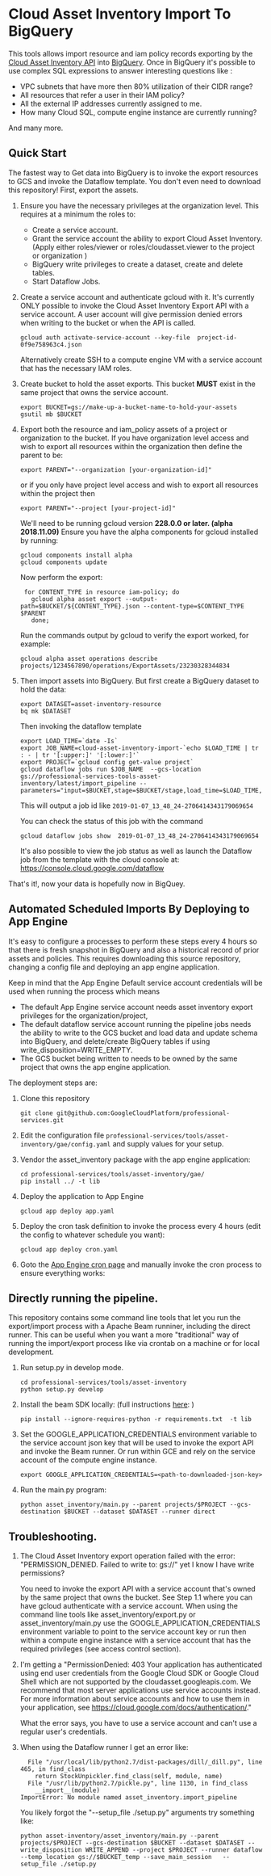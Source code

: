 # Cloud Asset Inventory Import To BigQuery

This tools allows import resource and iam policy records exporting by the [Cloud Asset Inventory API](https://cloud.google.com/resource-manager/docs/cloud-asset-inventory/overview) into [BigQuery](https://cloud.google.com/bigquery). Once in BigQuery it's possible to use complex SQL expressions to answer interesting questions like :

- VPC subnets that have more then 80% utilization of their CIDR range?
- All resources that refer a user in their IAM policy?
- All the external IP addresses currently assigned to me.
- How many Cloud SQL, compute engine instance are currently running?

And many more.

## Quick Start

The fastest way to Get data into BigQuery is to invoke the export resources to GCS and invoke the Dataflow template. You don't even need to download this repository! First, export the assets.

1. Ensure you have the necessary privileges at the organization level. This requires at a minimum the roles to:
   * Create a service account.
   * Grant the service account the ability to export Cloud Asset Inventory. (Apply either roles/viewer or roles/cloudasset.viewer to the project or organization )
   * BigQuery write privileges to create a dataset, create and delete tables.
   * Start Dataflow Jobs.

1. Create a service account and authenticate gcloud with it. It's currently ONLY possible to invoke the Cloud Asset Inventory Export API with a service account. A user account will give permission denied errors when writing to the bucket or when the API is called.

    ```
    gcloud auth activate-service-account --key-file  project-id-0f9e758963c4.json
    ```

    Alternatively create SSH to a compute engine VM with a service account that has the necessary IAM roles.

1. Create bucket to hold the asset exports. This bucket __MUST__ exist in the same project that owns the service account.

    ```
    export BUCKET=gs://make-up-a-bucket-name-to-hold-your-assets
    gsutil mb $BUCKET
    ```

1. Export both the resource and iam_policy assets of a project or organization to the bucket.  If you have organization level access and wish to export all resources within the organization then define the parent to be:

    ```
    export PARENT="--organization [your-organization-id]"
    ```

    or if you only have project level access and wish to export all resources within the project then

    ```
    export PARENT="--project [your-project-id]"
    ```

    We'll need to be running gcloud version __228.0.0 or later. (alpha 2018.11.09)__ Ensure you have the alpha components for gcloud installed by running:

    ```
    gcloud components install alpha
    gcloud components update
    ```

    Now perform the export:
    ```
     for CONTENT_TYPE in resource iam-policy; do
       gcloud alpha asset export --output-path=$BUCKET/${CONTENT_TYPE}.json --content-type=$CONTENT_TYPE $PARENT
       done;
    ```

    Run the commands output by gcloud to verify the export worked, for example:
    ```
    gcloud alpha asset operations describe projects/1234567890/operations/ExportAssets/23230328344834
    ```

1. Then import assets into BigQuery. But first create a BigQuery dataset to hold the data:
    ```
    export DATASET=asset-inventory-resource
    bq mk $DATASET
    ```

    Then invoking the dataflow template
    ```
    export LOAD_TIME=`date -Is`
    export JOB_NAME=cloud-asset-inventory-import-`echo $LOAD_TIME | tr : - | tr '[:upper:]' '[:lower:]'`
    export PROJECT=`gcloud config get-value project`
    gcloud dataflow jobs run $JOB_NAME  --gcs-location gs://professional-services-tools-asset-inventory/latest/import_pipeline --parameters="input=$BUCKET,stage=$BUCKET/stage,load_time=$LOAD_TIME,group_by=ASSET_TYPE,dataset=$DATASET,write_disposition=WRITE_APPEND"
    ```

    This will output a job id like `2019-01-07_13_48_24-2706414343179069654`

    You can check the status of this job with the command

    ```
    gcloud dataflow jobs show  2019-01-07_13_48_24-2706414343179069654
    ```

    It's also possible to view the job status as well as launch the Dataflow job from the template with the cloud console at: https://console.cloud.google.com/dataflow

That's it!, now your data is hopefully now in BigQuey.


## Automated Scheduled Imports By Deploying to App Engine

It's easy to configure a processes to perform these steps every 4 hours so that there is fresh snapshot in BigQuery and also a historical record of prior assets and policies.  This requires downloading this source repository, changing a config file and deploying an app engine application.

Keep in mind that the App Engine Default service account credentials will be used when running the process which means

- The default App Engine service account needs asset inventory export privileges for the organization/project,
- The default dataflow service account running the pipeline jobs needs the ability to write to the GCS bucket and load data and update schema into BigQuery, and delete/create BigQuery tables if using write_disposition=WRITE_EMPTY.
- The GCS bucket being written to needs to be owned by the same project that owns the app engine application.


The deployment steps are:

1. Clone this repository

    ```
    git clone git@github.com:GoogleCloudPlatform/professional-services.git
    ```

1. Edit the configuration file `professional-services/tools/asset-inventory/gae/config.yaml` and supply values for your setup.

1. Vendor the asset_inventory package with the app engine application:

    ```
    cd professional-services/tools/asset-inventory/gae/
    pip install ../ -t lib
    ```

1. Deploy the application to  App Engine

    ```
    gcloud app deploy app.yaml
    ```

1. Deploy the cron task definition to invoke the process every 4 hours (edit the config to whatever schedule you want):

    ```
    gcloud app deploy cron.yaml
    ```

1. Goto the [App Engine cron page](https://console.cloud.google.com/appengine/cronjobs) and manually invoke the cron process to ensure everything works:


## Directly running the pipeline.

This repository  contains some command line tools that let you run the export/import process with a Apache Beam runniner, including the direct runner. This can be useful when you want a more "traditional" way of running the import/export process like via crontab on a machine or for local development.

1. Run setup.py in develop mode.

    ```
    cd professional-services/tools/asset-inventory
    python setup.py develop
    ```

1. Install the beam SDK locally: (full instructions [here](https://beam.apache.org/get-started/quickstart-py/#set-up-your-environment): )

    ```
    pip install --ignore-requires-python -r requirements.txt  -t lib
    ```

1. Set the GOOGLE_APPLICATION_CREDENTIALS environment variable to the service account json key that will be used to invoke the export API and invoke the Beam runner. Or run within GCE and rely on the service account of the compute engine instance.

    ```
    export GOOGLE_APPLICATION_CREDENTIALS=<path-to-downloaded-json-key>
    ```

1. Run the main.py program:

    ```
    python asset_inventory/main.py --parent projects/$PROJECT --gcs-destination $BUCKET --dataset $DATASET --runner direct
    ```


## Troubleshooting.

1. The Cloud Asset Inventory  export operation failed with the error: "PERMISSION_DENIED. Failed to write to: gs://<my-export-path>" yet I know I have write permissions?

    You need to invoke the export API with a service account that's owned by the same project that owns the bucket. See Step 1.1 where you can have gcloud authenticate with a service account. When using the command line tools like asset_inventory/export.py or asset_inventory/main.py  use the  GOOGLE_APPLICATION_CREDENTIALS environment variable to point to the service account key or run then within a compute engine instance with a service account that has the required privileges (see access control section).

2. I'm getting a "PermissionDenied: 403 Your application has authenticated using end user credentials from the Google Cloud SDK or Google Cloud Shell which are not supported by the cloudasset.googleapis.com. We recommend that most server applications use service accounts instead. For more information about service accounts and how to use them in your application, see https://cloud.google.com/docs/authentication/."

    What the error says, you have to use a service account and can't use a regular user's credentials.


3. When using the Dataflow runner I get an error like:

    ```
      File "/usr/local/lib/python2.7/dist-packages/dill/_dill.py", line 465, in find_class
        return StockUnpickler.find_class(self, module, name)
      File "/usr/lib/python2.7/pickle.py", line 1130, in find_class
        __import__(module)
    ImportError: No module named asset_inventory.import_pipeline
    ```

    You likely forgot the "--setup_file ./setup.py" arguments try something like:

    ```
    python asset-inventory/asset_inventory/main.py --parent projects/$PROJECT --gcs-destination $BUCKET --dataset $DATASET --write_disposition WRITE_APPEND --project $PROJECT --runner dataflow --temp_location gs://$BUCKET_temp --save_main_session   --setup_file ./setup.py
    ```
